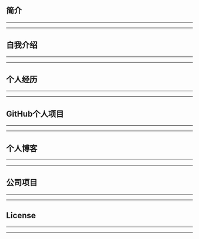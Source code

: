 ## 简介
---
---
## 自我介绍
---
---
## 个人经历
---
---
## GitHub个人项目
---
---
## 个人博客
---
---
## 公司项目
---
---
## License
---
---
